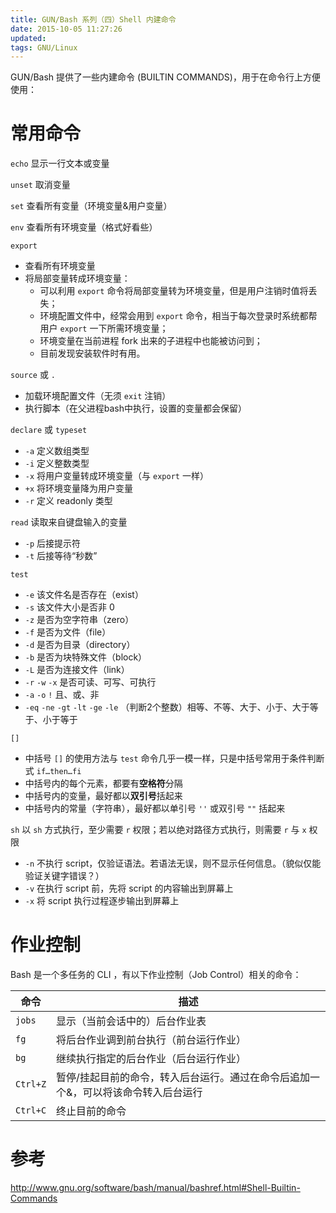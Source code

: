 ```yaml
---
title: GUN/Bash 系列（四）Shell 内建命令
date: 2015-10-05 11:27:26
updated:
tags: GNU/Linux
---
```


GUN/Bash 提供了一些内建命令 (BUILTIN COMMANDS)，用于在命令行上方便使用：

# 常用命令

`echo` 显示一行文本或变量

`unset` 取消变量

`set` 查看所有变量（环境变量&用户变量）

`env` 查看所有环境变量（格式好看些）

`export`

* 查看所有环境变量
* 将局部变量转成环境变量：
  * 可以利用 `export` 命令将局部变量转为环境变量，但是用户注销时值将丢失；
  * 环境配置文件中，经常会用到 `export` 命令，相当于每次登录时系统都帮用户 `export` 一下所需环境变量；
  * 环境变量在当前进程 fork 出来的子进程中也能被访问到；
  * 目前发现安装软件时有用。

`source` 或 `.`

* 加载环境配置文件（无须 `exit` 注销）
* 执行脚本（在父进程bash中执行，设置的变量都会保留）



`declare` 或 `typeset`

* `-a` 定义数组类型
* `-i` 定义整数类型
* `-x` 将用户变量转成环境变量（与 `export` 一样）
* `+x` 将环境变量降为用户变量
* `-r` 定义 readonly 类型

`read` 读取来自键盘输入的变量

* `-p` 后接提示符
* `-t` 后接等待“秒数”

`test`

- `-e` 该文件名是否存在（exist）
- `-s` 该文件大小是否非 0
- `-z` 是否为空字符串（zero）
- `-f` 是否为文件（file）
- `-d` 是否为目录（directory）
- `-b` 是否为块特殊文件（block）
- `-L` 是否为连接文件（link）
- `-r` `-w` `-x` 是否可读、可写、可执行
- `-a` `-o` `!` 且、或、非
- `-eq` `-ne` `-gt` `-lt` `-ge` `-le` （判断2个整数）相等、不等、大于、小于、大于等于、小于等于

`[]`

* 中括号 `[]` 的使用方法与 `test` 命令几乎一模一样，只是中括号常用于条件判断式 `if…then…fi`
* 中括号内的每个元素，都要有**空格符**分隔
* 中括号内的变量，最好都以**双引号**括起来
* 中括号内的常量（字符串），最好都以单引号 `''` 或双引号 `""` 括起来



`sh` 以 `sh` 方式执行，至少需要 `r` 权限；若以绝对路径方式执行，则需要 `r` 与 `x` 权限

* `-n` 不执行 script，仅验证语法。若语法无误，则不显示任何信息。（貌似仅能验证关键字错误？）
* `-v` 在执行 script 前，先将 script 的内容输出到屏幕上
* `-x` 将 script 执行过程逐步输出到屏幕上

# 作业控制

Bash 是一个多任务的 CLI ，有以下作业控制（Job Control）相关的命令：

| 命令     | 描述                                                         |
| -------- | ------------------------------------------------------------ |
| `jobs`   | 显示（当前会话中的）后台作业表                               |
| `fg`     | 将后台作业调到前台执行（前台运行作业）                       |
| `bg`     | 继续执行指定的后台作业（后台运行作业）                       |
| `Ctrl+Z` | 暂停/挂起目前的命令，转入后台运行。通过在命令后追加一个&，可以将该命令转入后台运行 |
| `Ctrl+C` | 终止目前的命令                                               |

# 参考

http://www.gnu.org/software/bash/manual/bashref.html#Shell-Builtin-Commands